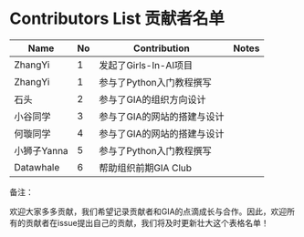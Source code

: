 # Contributors List 贡献者名单



| Name          | No   | Contribution                | Notes |
| -------------------- | ---- | --------------------------- | ----- |
| ZhangYi | 1    | 发起了Girls-In-AI项目       |       |
| ZhangYi | 1    | 参与了Python入门教程撰写    |       |
| 石头                 | 2    | 参与了GIA的组织方向设计     |       |
| 小谷同学             | 3    | 参与了GIA的网站的搭建与设计 |       |
| 何璇同学             | 4    | 参与了GIA的网站的搭建与设计 |       |
| 小狮子Yanna     | 5    | 参与了Python入门教程撰写    |       |
| Datawhale            | 6    | 帮助组织前期GIA Club        |       |


备注：

欢迎大家多多贡献，我们希望记录贡献者和GIA的点滴成长与合作。因此，欢迎所有的贡献者在issue提出自己的贡献，我们将及时更新壮大这个表格名单！
